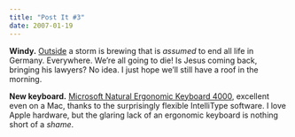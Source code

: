 ```yaml
---
title: "Post It #3"
date: 2007-01-19
---
```


**Windy.** [Outside][1] a storm is brewing that is _assumed_ to end all life in Germany. Everywhere. We’re all going to die! Is Jesus coming back, bringing his lawyers? No idea. I just hope we’ll still have a roof in the morning.

**New keyboard.** [Microsoft Natural Ergonomic Keyboard 4000][2], excellent even on a Mac, thanks to the surprisingly flexible IntelliType software. I love Apple hardware, but the glaring lack of an ergonomic keyboard is nothing short of a _shame_.

[1]: http://www.muenchen.com
[2]: http://www.microsoft.com/hardware/mouseandkeyboard/productdetails.aspx?pid=043

